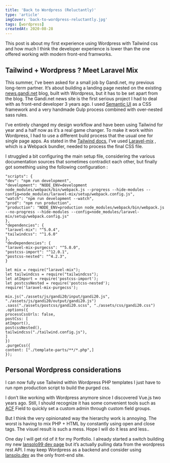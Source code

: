 ```yaml
---
title: 'Back to Wordpress (Reluctantly)'
type: 'article'
imgCover: 'back-to-wordpress-reluctantly.jpg'
tags: [wordpress]
createdAt: 2020-08-28
---
```


This post is about my first experience using Wordpress with Tailwind css and how much I think the developer experience is lower than the one offered working with modern front-end framworks.
<!--more-->

## Tailwind + Wordpress ? Meet Laravel Mix

This summer, I’ve been asked for a small job by Gandi.net, my previous long-term partner. It’s about building a landing page nested on the existing [news.gandi.net](https://news.gandi.net) blog, built with Wordpress, but it has to be set apart from the blog. The Gandi.net news site is the first serious project I had to deal with as front-end developer 3 years ago. I used [Semantic UI](https://semantic-ui.com/) as a CSS framework and a very handmade Gulp process combined with over-nested sass rules.

I’ve entirely changed my design workflow and have been using Tailwind for year and a half now as it’s a real game changer. To make it work within Wordpress, I had to use a different build process that the usual one for single page apps. As stated in the [Tailwind docs](https://tailwindcss.com/docs/installation), I’ve used [Laravel-mix](https://laravel-mix.com/) , which is a Webpack bundler, needed to process the final CSS file. 

I struggled a bit configuring the main setup file, considering the various documentation sources that sometimes contradict each other, but finally got something using the following configuration :

```json{}[package.json]
"scripts": {
"dev": "npm run development",
"development": "NODE_ENV=development node_modules/webpack/bin/webpack.js --progress --hide-modules --config=node_modules/laravel-mix/setup/webpack.config.js",
"watch": "npm run development --watch",
"prod": "npm run production",
"production": "NODE_ENV=production node_modules/webpack/bin/webpack.js --no-progress --hide-modules --config=node_modules/laravel-mix/setup/webpack.config.js"
},
"dependencies": {
"laravel-mix": "^5.0.4",
"tailwindcss": "^1.6.0"
},
"devDependencies": {
"laravel-mix-purgecss": "^5.0.0",
"postcss-import": "^12.0.1",
"postcss-nested": "^4.2.3",
}
```

```js{}[ webpack.mix.js]
let mix = require("laravel-mix");
let tailwindcss = require("tailwindcss");
let atImport = require('postcss-import');
let postcssNested = require('postcss-nested');
require('laravel-mix-purgecss');

mix.js("./assets/js/gandi20/input/gandi20.js", "./assets/js/gandi20/output/gandi20.js")
.sass("./assets/postcss/gandi20.scss", "./assets/css/gandi20.css")
.options({
processCssUrls: false,
postCss: [
atImport(),
postcssNested(),
tailwindcss("./tailwind.config.js"),
]
})
.purgeCss({
content: ["./template-parts/**/*.php",]
});
```

## Personal Wordpress considerations

I can now fully use Tailwind within Wordpress PHP templates I just have to run npm production script to build the purged css.

I don’t like working with Wordpress anymore since I discovered Vue.js two years ago. Still, I should recognize it has some convenient tools such as [ACF](https://www.advancedcustomfields.com/) Field to quickly set a custom admin through custom field groups.

But I think the very opinionated way the hierarchy work is annoying. The worst is having to mix PHP + HTML by constantly using open and close <?php ?> tags. The visuel result is such a mess. Hope I will do it less and less.. 

One day I will get rid of it for my Portfolio. I already started a switch building my new [lansolo99 dev page](https://lansolo99.netlify.app/) but it’s actually pulling data from the wordpress rest API. I may keep Wordpress as a backend and consider using [lansolo.dev](https://lansolo.dev) as the only front-end site. 
